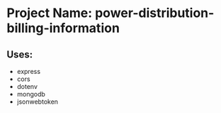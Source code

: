 # Project Name: power-distribution-billing-information

## Uses: 

* express 
* cors 
* dotenv 
* mongodb 
* jsonwebtoken
